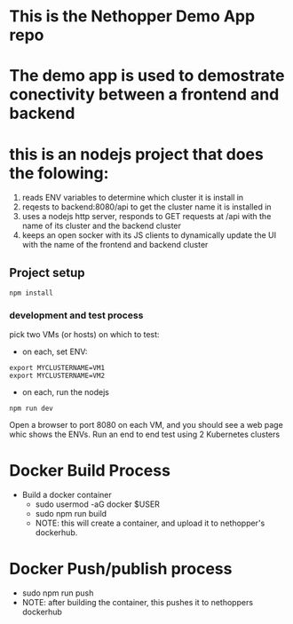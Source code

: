 # This is the Nethopper Demo App repo
# The demo app is used to demostrate conectivity between a frontend and backend
# this is an nodejs project that does the folowing:
1) reads ENV variables to determine which cluster it is install in
2) reqests to backend:8080/api to get the cluster name it is installed in
3) uses a nodejs http server, responds to GET requests at /api with the name of its cluster and the backend cluster
4) keeps an open socker with its JS clients to dynamically update the UI with the name of the frontend and backend cluster

## Project setup
```
npm install
```

### development and test process
pick two VMs (or hosts) on which to test:
- on each, set ENV:
```
export MYCLUSTERNAME=VM1
export MYCLUSTERNAME=VM2
```
- on each, run the nodejs
```
npm run dev
```
Open a browser to port 8080 on each VM, and you should see  a web page whic shows the ENVs.
Run an end to end test using 2 Kubernetes clusters

# Docker Build Process
- Build a docker container
  - sudo usermod -aG docker $USER
  - sudo npm run build
  - NOTE: this will create a container, and upload it to nethopper's dockerhub.
  
# Docker Push/publish process
  - sudo npm run push
  - NOTE: after building the container, this pushes it to nethoppers dockerhub